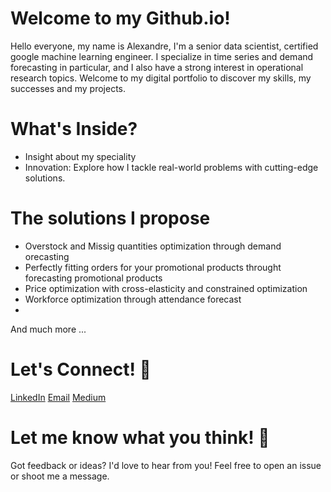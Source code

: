 # Welcome to my Github.io! 
Hello everyone, my name is Alexandre, I'm a senior data scientist, certified google machine learning engineer. I specialize in time series and demand forecasting in particular, and I also have a strong interest in operational research topics. Welcome to my digital portfolio to discover my skills, my successes and my projects.

# What's Inside? 
- Insight about my speciality
- Innovation: Explore how I tackle real-world problems with cutting-edge solutions.

# The solutions I propose
- Overstock and Missig quantities optimization through demand orecasting
- Perfectly fitting orders for your promotional products throught forecasting promotional products
- Price optimization with cross-elasticity and constrained optimization
- Workforce optimization through attendance forecast 
- 
And much more ...

# Let's Connect! 🤝
[LinkedIn](https://www.linkedin.com/in/alexandre-warembourg-8b1bb1133/)
[Email](mailto:alexandrewarembourg59810@gmail.com)
[Medium](https://medium.com/@AlexandreWarembourg)

# Let me know what you think! 💬
Got feedback or ideas? I'd love to hear from you! Feel free to open an issue or shoot me a message.